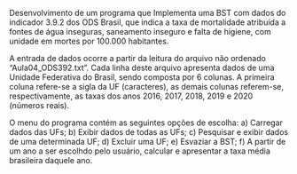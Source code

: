 Desenvolvimento de um programa que Implementa uma BST com dados do
indicador 3.9.2 dos ODS Brasil, que indica a taxa de mortalidade atribuída a fontes
de água inseguras, saneamento inseguro e falta de higiene, com unidade em mortes
por 100.000 habitantes.


A entrada de dados ocorre a partir da leitura do arquivo não ordenado
“Aula04_ODS392.txt”. Cada linha deste arquivo apresenta dados de uma Unidade
Federativa do Brasil, sendo composta por 6 colunas. A primeira coluna refere-se a
sigla da UF (caracteres), as demais colunas referem-se, respectivamente, as taxas
dos anos 2016, 2017, 2018, 2019 e 2020 (números reais).


O menu do programa contém as seguintes opções de escolha:
a) Carregar dados das UFs;
b) Exibir dados de todas as UFs;
c) Pesquisar e exibir dados de uma determinada UF;
d) Excluir uma UF;
e) Esvaziar a BST;
f) A partir de um ano a ser escolhdo pelo usuário, calcular e apresentar a taxa média
brasileira daquele ano.

